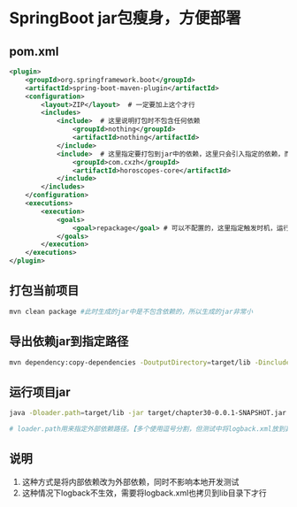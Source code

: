 # SpringBoot jar包瘦身，方便部署
## pom.xml
```xml
<plugin>
    <groupId>org.springframework.boot</groupId>
    <artifactId>spring-boot-maven-plugin</artifactId>
    <configuration>
        <layout>ZIP</layout>  # 一定要加上这个才行
        <includes>
            <include>  # 这里说明打包时不包含任何依赖
                <groupId>nothing</groupId>
                <artifactId>nothing</artifactId>
            </include>
            <include>  # 这里指定要打包到jar中的依赖，这里只会引入指定的依赖，而该依赖的依赖不会被引入的，一般多模块开发时配置为自己项目的模块
                <groupId>com.cxzh</groupId> 
                <artifactId>horoscopes-core</artifactId>
            </include>
        </includes>
    </configuration>
    <executions>
        <execution>
            <goals>
                <goal>repackage</goal> # 可以不配置的，这里指定触发时机，运行 mvn package 即可
            </goals>
        </execution>
    </executions>
</plugin>
```

## 打包当前项目
```bash
mvn clean package #此时生成的jar中是不包含依赖的，所以生成的jar非常小
```

## 导出依赖jar到指定路径
```bash
mvn dependency:copy-dependencies -DoutputDirectory=target/lib -DincludeScope=runtime
```

## 运行项目jar
```bash
java -Dloader.path=target/lib -jar target/chapter30-0.0.1-SNAPSHOT.jar

# loader.path用来指定外部依赖路径。【多个使用逗号分割，但测试中将logback.xml放到其它目录下未生效】
```

## 说明
1. 这种方式是将内部依赖改为外部依赖，同时不影响本地开发测试
2. 这种情况下logback不生效，需要将logback.xml也拷贝到lib目录下才行

